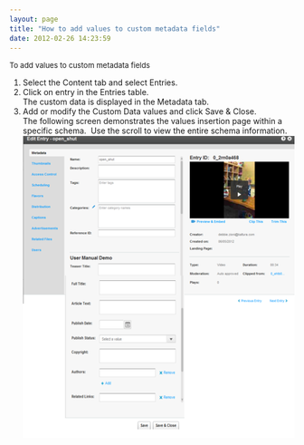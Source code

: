 ```yaml
---
layout: page
title: "How to add values to custom metadata fields"
date: 2012-02-26 14:23:59
---
```


<p class="mce-procedure">
  <span style="font-size: small;">To add values to custom metadata fields</span>
</p>

1.  Select the Content tab and select Entries.
2.  Click on entry in the Entries table.  
    The custom data is displayed in the Metadata tab.
3.  Add or modify the Custom Data values and click Save & Close.<span style="font-size: small;"><br /></span>The following screen demonstrates the values insertion page within a specific schema.  Use the scroll to view the entire schema information.  
    <img src="../../assets/686">